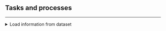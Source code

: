 ## Tasks and processes
---

<details>
<summary>Load information from dataset</summary>

### Description

This process is divided in three parts:

* Load the information from the dataset.
* Generate `Question` objects to encapsulate all **data** and **metadata** related to a question.
* Parse the question text with an specific technique in order to generate a `query`. This `query` is also stored within
the `Question` object.

The outcome of this process is a list of questions, which will than be used to feed different **pipelines**.

### Sequence diagram

  ![](./images/question_to_query_process.png)

</details>
